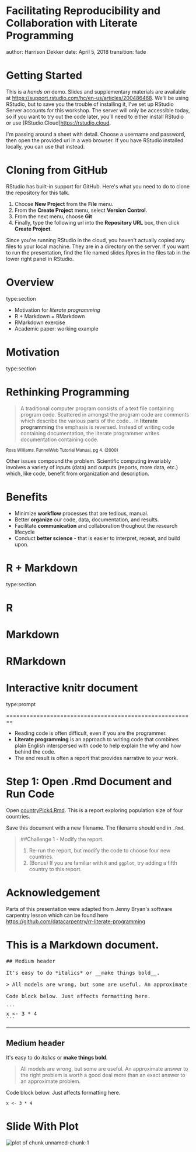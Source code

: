 Facilitating Reproducibility and Collaboration with Literate Programming
========================================================
author: Harrison Dekker
date: April 5, 2018
transition: fade

Getting Started
========================================================
This is a *hands on* demo. Slides and supplementary materials are available at <https://support.rstudio.com/hc/en-us/articles/200486468>. We'll be using RStudio, but to save you the trouble of installing it, I've set up RStudio Server accounts for this workshop. The server will only be accessible today, so if you want to try out the code later, you'll need to either install RStudio or use [RStudio.Cloud]<https://rstudio.cloud>.

I'm passing around a sheet with detail. Choose a username and password, then open the provided url in a web browser. If you have RStudio installed locally, you can use that instead.

Cloning from GitHub
========================================================
RStudio has built-in support for GitHub. Here's what you need to do to clone the repository for this talk.

1. Choose **New Project** from the **File** menu.
2. From the **Create Project** menu, select **Version Control**.
3. From the next menu, choose **Git**
4. Finally, type the following url into the **Repository URL** box, then click **Create Project**.

Since you're running RStudio in the cloud, you haven't actually copied any files to your local machine. They are in a directory on the server. If you want to run the presentation, find the file named slides.Rpres in the files tab in the lower right panel in RStudio.

Overview
========================================================
type:section
- Motivation for *literate programming*
- R + Markdown = RMarkdown
- RMarkdown exercise
- Academic paper: working example


Motivation
========================================================
type:section

Rethinking Programming
========================================================
> A traditional computer program consists of a text file containing program code. Scattered in amongst the program code are comments which describe the various parts of the code... In **literate programming** the emphasis is reversed. Instead of writing code containing documentation, the literate programmer writes documentation containing code.

<small>Ross Williams. FunnelWeb Tutorial Manual, pg 4. (2000)</small>

Other issues compound the problem. Scientific computing invariably involves a variety of inputs (data) and outputs (reports, more data, etc.) which, like code, benefit from organization and description.


Benefits
========================================================
* Minimize **workflow** processes that are tedious, manual.
* Better **organize** our code, data, documentation, and results.
* Facilitate **communication** and collaboration thoughout the research lifecycle
* Conduct **better science** - that is easier to interpret, repeat, and build upon.

R + Markdown
========================================================
type:section

R
========================================================


Markdown
========================================================


RMarkdown
========================================================

Interactive knitr document
========================================================
type:prompt

========================================================
* Reading code is often difficult, even if you are the programmer. 
* **Literate programming** is an approach to writing code that combines plain English interspersed with code to help explain the why and how behind the code. 
* The end result is often a report that provides narrative to your work.


Step 1: Open .Rmd Document and Run Code
========================================================
Open [countryPick4.Rmd](https://github.com/datacarpentry/rr-literate-programming/blob/gh-pages/files/lit-prog/countryPick4.Rmd). This is a report exploring population size of four countries.

Save this document with a new filename. The filename should end in `.Rmd`.

>##Challenge 1 - Modify the report. 
> 1. Re-run the report, but modify the code to choose four new countries. 
> 2. (Bonus) If you are familiar with `R` and `ggplot`, try adding a fifth country to this report.


Acknowledgement
========================================================
Parts of this presentation were adapted from Jenny Bryan's software carpentry lesson which can be found here <https://github.com/datacarpentry/rr-literate-programming>

This is a Markdown document.
========================================================
<pre>
## Medium header <!-- header 2, actually -->

It's easy to do *italics* or __make things bold__.

> All models are wrong, but some are useful. An approximate answer to the right problem is worth a good deal more than an exact answer to an approximate problem. 

Code block below. Just affects formatting here.

```
x <- 3 * 4
```
</pre>
***
## Medium header

It's easy to do *italics* or __make things bold__.

> All models are wrong, but some are useful. An approximate answer to the right problem is worth a good deal more than an exact answer to an approximate problem. 

Code block below. Just affects formatting here.

```
x <- 3 * 4
```

Slide With Plot
========================================================

![plot of chunk unnamed-chunk-1](slides-figure/unnamed-chunk-1-1.png)
